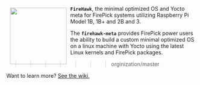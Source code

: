 <a><img src="http://cdn.warcraftpets.com/images/pets/big/blazing-firehawk.v9373.jpg" align="left" hspace="10" vspace="6" height="150" width="150" w></a>

**`FireHawk`**, the minimal optimized OS and Yocto meta for FirePick systems utilizing Raspberry Pi Model 1B, 1B+ and 2B and 3.  

The **`firehawk-meta`** provides FirePick power users the ability to build a custom minimal optimized OS on a linux machine with Yocto using the latest Linux kernels and FirePick packages. 
>>>>>>> orginization/master

Want to learn more? [See the wiki.](https://github.com/daytonpid/FireHawk/wiki)
